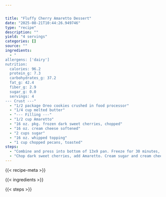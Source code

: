 ```yaml
---


title: "Fluffy Cherry Amaretto Dessert"
date: "2025-08-21T10:44:26.949746"
type: "recipe"
description: ""
yield: "4 servings"
categories: []
source: ""
ingredients:
  - "
allergens: ['dairy']
nutrition:
  calories: 96.2
  protein_g: 7.3
  carbohydrates_g: 37.2
  fat_g: 42.4
  fiber_g: 2.9
  sugar_g: 0.0
  servings: 4
--- Crust ---"
  - "1/2 package Oreo cookies crushed in food processor"
  - "1/4 cup melted butter"
  - "--- Filling ---"
  - "1/2 cup Amaretto"
  - "16 oz. pkg. frozen dark sweet cherries, chopped"
  - "16 oz. cream cheese softened"
  - "2 cups sugar"
  - "16 oz. whipped topping"
  - "1 cup chopped pecans, toasted"
steps:
  - "Combine and press into bottom of 13x9 pan. Freeze for 30 minutes, or bake at 350 for 7 minutes."
  - "Chop dark sweet cherries, add Amaretto. Cream sugar and cream cheese until fluffy. Fold in whipped topping and frozen cherries. Spread on top of cooled crust. Freeze for at least 4 hours. note: Nice dessert to make ahead and freeze."
---
```


{{< recipe-meta >}}

{{< ingredients >}}

{{< steps >}}
